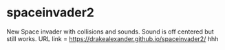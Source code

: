 # spaceinvader2
New Space invader with collisions and sounds. Sound is off centered but still works.
URL link = https://drakealexander.github.io/spaceinvader2/
hhh
